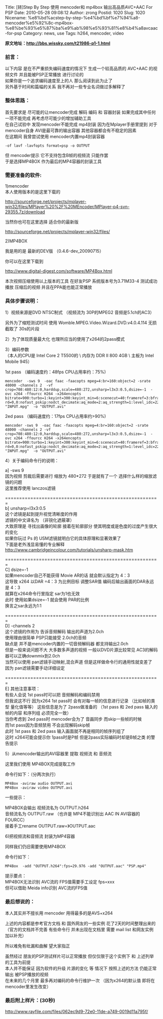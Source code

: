 Title: [转]Step By Step 使用 mencoder和 mp4box 输出高品质AVC+AAC For PSP
Date: 2010-05-28 09:08:12
Author: zrong
Postid: 1020
Slug: 1020
Nicename: %e8%bd%acstep-by-step-%e4%bd%bf%e7%94%a8-mencoder%e5%92%8c-mp4box-%e8%be%93%e5%87%ba%e9%ab%98%e5%93%81%e8%b4%a8avcaac-for-psp
Category: news, use
Tags: h264, mencoder, video

**原文地址：http://bbs.wissky.com/t21986-p1-1.html**

### 前言：

以下内容 是在不严重损失编码速度的情况下 生成一个较高品质的 AVC+AAC
的视频文件 并且能被PSP正常播放 进行讨论的  
如果你是一个追求编码速度至上的人 那么阅读到此为止了  
另外基于时间和篇幅的关系 我不再对一些专业名词做过多解释了

### 整体思路：

首先要求是 尽可能的让mencoder完成 解码 编码 和 容器封装
如果完成其中任何一项不能完成 再考虑尽可能少的增加辅助工具  
在自己试验中 发现mencoder不能完成 mp4封装 因为在Mplayer手册里提到
对于mencoder自身 AVI是最可靠的输出容器 其他容器都会有不稳定的因素  
在这期间 我曾尝试使用 mencoder内置mp4封装容器  
<!--more-->

    -of lavf -lavfopts format=psp -o OUTPUT

但 mencoder提示 它不支持包含B帧的视频流 只能作罢  
于是选择MP4BOX 作为最后的MP4容器的封装工具

### 需要准备的软件:

1)mencoder  
本人使用版本的是这里下载的

http://sourceforge.net/projects/mplayer-win32/files/MPlayer%20%2F%20MEncoder/MPlayer-p4-svn-29355.7z/download

当然你也可在这里选择 适合你的最新版

http://sourceforge.net/projects/mplayer-win32/files/

2)MP4BOX

我是用的是 最新的DEV版 （0.4.6-dev\_20090715）

你可以在这里下载到

http://www.digital-digest.com/software/MP4Box.html

本次视频压缩使用以上版本的工具 在好友PSP 系统版本号为3.71M33-4
测试成功播放 压缩后的视频 并且在PPA能也能正常播放

### 具体步骤说明：

1）视频来源是DVD NTSC制式 （视频流为 30P的MPEG2 音频是5.1ch的AC3）

另外为了缩短测试时间 使用 Womble.MPEG.Video.Wizard.DVD.v4.0.4.114
无损截取了 30s的片段

2）为了体现质量最大化 也理所应当的使用了x264的2pass模式

3）编码参数  
（本人的CPU是 Intel Core 2 T5500的 \\ 内存为 DDR II 800 4GB \\ 主板为
Intel Mobile 945）

1st pass （编码速度约：48fps CPU占用率约：75%)

    mencoder  -sws 9  -oac faac -faacopts mpeg=4:br=160:object=2 -srate 48000 -channels 2  -vf crop=708:480:12:0,harddup,scale=480:272,unsharp=l3x3:0.5,dsize=-1  -ovc x264 -ffourcc H264 -x264encopts  bitrate=900:turbo=1:keyint=300:keyint_min=6:scenecut=40:frameref=3:bframes=3:b_adapt=2:nob_pyramid:deblock:deblock=-1,-2:cabac:qp_step=6:qcomp=0.8:direct_pred=auto:weight_b:partitions=i4x4p8x8p4x4b8x8:no8x8dct:me=umh:me_range=24:subq=7:chroma_me:mixed_refs:trellis=2:psy-rd=0,0:nofast_pskip:nodct_decimate:aq_mode=2:aq_strength=1:level_idc=22:nointerlaced:nopsnr:nossim:threads=auto:pass=1  "INPUT.mpg"  -o "OUTPUT.avi"

2ed pass （编码速度约：17fps CPU占用率约\>90%)

    mencoder -sws 9  -oac faac -faacopts mpeg=4:br=160:object=2 -srate 48000 -channels 2 -vf crop=708:480:12:0,harddup,scale=480:272,unsharp=l3x3:0.5,dsize=-1  -ovc x264 -ffourcc H264 -x264encopts bitrate=900:turbo=1:keyint=300:keyint_min=6:scenecut=40:frameref=3:bframes=3:b_adapt=2:nob_pyramid:deblock:deblock=-1,-2:cabac:qp_step=6:qcomp=0.8:direct_pred=auto:weight_b:partitions=i4x4p8x8p4x4b8x8:no8x8dct:me=umh:me_range=24:subq=7:chroma_me:mixed_refs:trellis=2:psy-rd=0,0:nofast_pskip:nodct_decimate:aq_mode=2:aq_strength=1:level_idc=22:nointerlaced:nopsnr:nossim:threads=auto:pass=2  "INPUT.mpg"  -o "OUTPUT.avi"

4）关于编码命令行的说明：

a] -sws 9  
因为视频 剪裁后需要进行 缩放为 480\*272 于是就有了一个
选择什么样的缩放滤镜的问题  
这里推荐使用 lanczos滤镜

=======================================================  
b] unsharp=l3x3:0.5  
这个滤镜是起到提升视觉清晰度的作用  
滤镜的中文译名为 （非锐化遮蔽罩）  
大致原理是 寻找出画像的轮廓 接着在轮廓部分
使其明度或是色度的过度产生很大的变化  
如果你玩过 Ps 的 USM滤镜就明白它的具体原理和显著效果了  
下面是老外浅显易懂的专业解释  
http://www.cambridgeincolour.com/tutorials/unsharp-mask.htm

=======================================================  
C] dsize=-1  
如果mencoder自己不能获得 Movie AR的话 就会默认指定为 4：3  
这导致 x264 以DAR =4：3 为比例目标 调整SAR值 编码后输出画面的DAR永远是
4：3  
就算在x264命令行里指定 sar为1也无效  
此时 使用如果dsize=-1 就会使用 PAR的比例  
换言之sar永远为1:1

=======================================================  
D] -channels 2  
这个滤镜的作用为 告诉音频解码 输出的声道为2.0ch  
使用理由很简单 PSP只能接受 2.0ch的音频  
缺点是 并不是mencoder内置的一切音频解码器 都支持输出2.0ch  
但是一般来说问题不大 大多数多声道的视频 一般以DVD片源比较常见
AC3的解码器可以正确downmix到2.0ch  
当然可以使用 pan滤镜手动映射,混合声道 但是这样做命令行的通用性就变差了  
因为 pan滤镜需要手动详细设定

=======================================================  
E] 其他注意事项：  
有些人会说 1st pass时可以把 音频解码和编码禁用  
但我说这不行 因为x264 1st pass时 会有对每一帧的信息进行记录
（比如帧的类型 量化值等等） 这些信息是为了 2pass做准备的 （1st pass 和
2ed pass 输入的帧的内容 和序列组 必须完全一致）  
当你考虑到 2ed pass时 mencoder会为了 音画同步 而skip一些帧的时候  
而1st pass因为音频禁用 不会出现解码skip帧  
此时 1st pass 和 2ed pass 输入画面就不再是相同的帧序列组了  
这时 x264可能会提示你 1pass时是P帧 但是2pass实际编码时却是B帧之类
的警告提示

5）从mencoder输出的AVI容器里 提取 视频流 和 音频流

这里我们使用 MP4BOX完成提取工作

命令行如下：（分两次执行）

    MP4Box -aviraw audio OUTPUT.avi
    MP4Box -aviraw video OUTPUT.avi

一些提示：

MP4BOX会输出 视频流名为 OUTPUT.h264  
音频流名为 OUTPUT.raw （也许是 MP4不能识别出 AAC IN AVI容器的 FOURCC）  
接着手工rename OUTPUT.raw=》OUTPUT.aac

6)把视频流和音频流 封装为MP4容器

同样我们仍旧需要使用MP4BOX

命令行如下：

    MP4Box  -add "OUTPUT.h264":fps=29.976 -add "OUTPUT.aac" "PSP.mp4"

提示要点：  
MP4BOX无法识别 AVC流的 FPS值需要手工设定 fps=xxx  
但可以借助 Meida info识别 AVC流的FPS值

### 最后想说的：

本人其实并不擅长用 mencoder 用得最多的是AVS+x264

上述的内容都是参考官方文档 和 国外网友的一些实例 花了2天的时间整理出来的
（官方的文档并不完善 有些命令行 并未出现在文档里 需要 mail list
和网友实例 加以补充）

所以难免有纰漏和曲解 望大家指正

虽然经过 朋友的PSP测试样片可以正常播放 但仅仅限于这个实例下 和
上述列举的工具为前提  
本人并不能保证 因为软件的升级 片源的变化 等 情况下 按照上述的方法
仍能正常输出 被PSP播放的视频  
在未来的几个月里 最多再对编码的命令行维护一次 （因为x264的默认值
即将在mencoder里发生改变）

### 最后附上样片：(30秒)

http://www.rayfile.com/files/062ec9d9-72e0-11de-a749-0019d11a795f/


